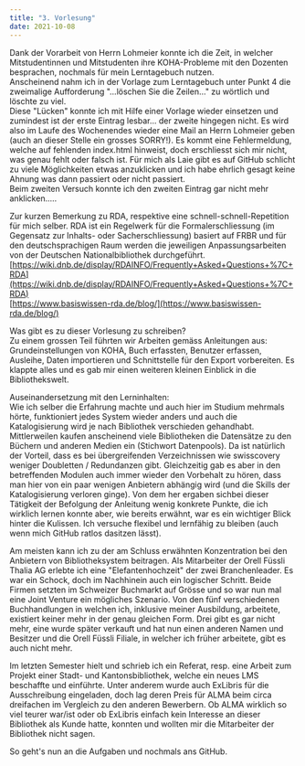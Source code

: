 ```yaml
---
title: "3. Vorlesung"
date: 2021-10-08
---
```


Dank der Vorarbeit von Herrn Lohmeier konnte ich die Zeit, in welcher Mitstudentinnen und Mitstudenten ihre KOHA-Probleme mit den Dozenten besprachen, nochmals für mein Lerntagebuch nutzen.    
Anscheinend nahm ich in der Vorlage zum Lerntagebuch unter Punkt 4 die zweimalige Aufforderung "...löschen Sie die Zeilen..." zu wörtlich und löschte zu viel.   
Diese "Lücken" konnte ich mit Hilfe einer Vorlage wieder einsetzen und zumindest ist der erste Eintrag lesbar... der zweite hingegen nicht. Es wird also im Laufe des Wochenendes wieder eine Mail an Herrn Lohmeier geben (auch an dieser Stelle ein grosses SORRY!). Es kommt eine Fehlermeldung, welche auf fehlenden index.html hinweist, doch erschliesst sich mir nicht, was genau fehlt oder falsch ist. Für mich als Laie gibt es auf GitHub schlicht zu viele Möglichkeiten etwas anzuklicken und ich habe ehrlich gesagt keine Ahnung was dann passiert oder nicht passiert.   
Beim zweiten Versuch konnte ich den zweiten Eintrag gar nicht mehr anklicken.....

Zur kurzen Bemerkung zu RDA, respektive eine schnell-schnell-Repetition für mich selber.
RDA ist ein Regelwerk für die Formalerschliessung (im Gegensatz zur Inhalts- oder Sacherschliessung) basiert auf FRBR und für den deutschsprachigen Raum werden die jeweiligen Anpassungsarbeiten von der Deutschen Nationalbibliothek durchgeführt.   
[https://wiki.dnb.de/display/RDAINFO/Frequently+Asked+Questions+%7C+RDA](https://wiki.dnb.de/display/RDAINFO/Frequently+Asked+Questions+%7C+RDA)   
[https://www.basiswissen-rda.de/blog/](https://www.basiswissen-rda.de/blog/)

Was gibt es zu dieser Vorlesung zu schreiben?    
Zu einem grossen Teil führten wir Arbeiten gemäss Anleitungen aus: Grundeinstellungen von KOHA, Buch erfassten, Benutzer erfassen, Ausleihe, Daten importieren und Schnittstelle für den Export vorbereiten. Es klappte alles und es gab mir einen weiteren kleinen Einblick in die Bibliothekswelt. 

Auseinandersetzung mit den Lerninhalten:   
Wie ich selber die Erfahrung machte und auch hier im Studium mehrmals hörte, funktioniert jedes System wieder anders und auch die Katalogisierung wird je nach Bibliothek verschieden gehandhabt.
Mittlerweilen kaufen anscheinend viele Bibliotheken die Datensätze zu den Büchern und anderen Medien ein (Stichwort Datenpools). Da ist natürlich der Vorteil, dass es bei übergreifenden Verzeichnissen wie swisscovery weniger Doubletten / Redundanzen gibt. Gleichzeitig gab es aber in den betreffenden Modulen auch immer wieder den Vorbehalt zu hören, dass man hier von ein paar wenigen Anbietern abhängig wird (und die Skills der Katalogisierung verloren ginge).
Von dem her ergaben sichbei dieser Tätigkeit der Befolgung der Anleitung wenig konkrete Punkte, die ich wirklich lernen konnte aber, wie bereits erwähnt, war es ein wichtiger Blick hinter die Kulissen. 
Ich versuche flexibel und lernfähig zu bleiben (auch wenn mich GitHub ratlos dasitzen lässt).

Am meisten kann ich zu der am Schluss erwähnten Konzentration bei den Anbietern von Bibliotheksystem beitragen. Als Mitarbeiter der Orell Füssli Thalia AG erlebte ich eine "Elefantenhochzeit" der zwei Branchenleader. Es war ein Schock, doch im Nachhinein auch ein logischer Schritt. Beide Firmen setzten im Schweizer Buchmarkt auf Grösse und so war nun mal eine Joint Venture ein mögliches Szenario.
Von den fünf verschiedenen Buchhandlungen in welchen ich, inklusive meiner Ausbildung, arbeitete, existiert keiner mehr in der genau gleichen Form. Drei gibt es gar nicht mehr, eine wurde später verkauft und hat nun einen anderen Namen und Besitzer und die Orell Füssli Filiale, in welcher ich früher arbeitete, gibt es auch nicht mehr.

Im letzten Semester hielt und schrieb ich ein Referat, resp. eine Arbeit zum Projekt einer Stadt- und Kantonsbibliothek, welche ein neues LMS beschaffte und einführte. Unter anderem wurde auch ExLibris für die Ausschreibung eingeladen, doch lag deren Preis für ALMA beim circa dreifachen im Vergleich zu den anderen Bewerbern. Ob ALMA wirklich so viel teurer war/ist oder ob ExLibris einfach kein Interesse an dieser Bibliothek als Kunde hatte, konnten und wollten mir die Mitarbeiter der Bibliothek nicht sagen. 
   
So geht's nun an die Aufgaben und nochmals ans GitHub.
